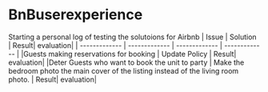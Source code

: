 # BnBuserexperience
Starting a personal log of testing the solutoions for Airbnb
| Issue | Solution | Result| evaluation|
| ------------- | ------------- | ------------- | ------------- |
|Guests making reservations for booking | Update Policy | Result| evaluation|
|Deter Guests who want to book the unit to party | Make the bedroom photo the main cover of the listing instead of the living room photo. | Result| evaluation|
